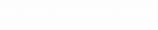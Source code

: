 # Gym-fitnees-simple-home--website
  code is in CSS+HTML5
          <!DOCTYPE html>
<html lang="en">
<head>
    <meta charset="UTF-8">
    <meta http-equiv="X-UA-Compatible" content="IE=edge">
    <meta name="viewport" content="width=device-width, initial-scale=1.0">
    <title>brd Fitness</title>
    <link rel="preconnect" href="https://fonts.gstatic.com">
<link href="https://fonts.googleapis.com/css2?family=Girassol&display=swap" rel="stylesheet">
    <link rel="stylesheet" href="style.css">
    <style>
        body{ color: white;
            margin: 0px;
            padding: 0px;
           background: url('gym\ photo.jpg');
           font-family: girassol;
    
        }
        .left{
            display: inline-block;
           /* border: 2px solid #8a2be2; */
           position: absolute;
            left: 34px;
            top: 20px;
        }
        .left img{
            width: 130px;
            filter: invert(0);

        }
        .mid{
            display: block;
            width: 40%;
            top: 20px;
            margin:  12px auto;
            /* border: 2px solid rgb(238, 130, 238); */
        }
        .right{
            position: absolute;
            right: 34px;
            top: 20px;
            display: inline-block;
            /* border: 2px solid rgb(221, 160, 221); */
        } .navbar{
            display: inline-block;
        } .navbar li{
            
            display: inline-block;
            font-size: 21px;
        } .navbar li a{
            color: white;
            text-decoration: none;
            padding: 34px 24px;
        }
        .navbar li a:hover , .navbar li a.active{
            text-decoration: underline;
            color: rgb(46, 206, 228);
        }.btn{
            font-family: girassol;
            margin: 0px 9px;
            color: black;
            background-color: white;
            padding: 7px 7px;
            /* border: 2px solid rgb(20, 175, 223); */
            border-radius: 10px;
            font-size: 12px;
            cursor: pointer;
        } .btn:hover{
            background-color: #D8BFD8;
        } .container{
            /* border: 2px solid #CCCCFF; */
            margin: 100px 30px;
            padding: 50px ;
            width: 33%;
            border-radius: 20px;
            text-align: center;
        }
        .form-group input{
               text-align: center;
               display: block;
               width: 300px;
               padding: 5px;
               /* border: 2px solid black; */
               margin: 2px auto;
               font-size: 15px;
               border-radius: 20px;
               font-family: girassol;
               cursor: pointer;
        }

    </style>
</head>
<body>
    <header class="header">
        <!-- left box for logo -->
        <div class ="left">
            <img src="gym logo.jpg" alt="">
            <div style="text-align: center;">BRD Fitness</div>
        </div>
        <!-- mid for navbar -->
        <div class="mid">
            <ul class="navbar">
                <li><a href="#" class="active">Home</a></li>
                <li><a href="#">About us</a></li>
                <li><a href="#">Fitness Calculator</a></li>
                <li><a href="#">Contact us</a></li>
            </ul>
        </div>
          <!-- right box for button -->
        <div class="right">
    <button class="btn">Call us now</button><button class="btn">Email us</button>
        </div>
    </header>
    <div class="container">
        <h1> Join the best gym of Ghatal now</h1>
        <form action="noaction.php">
            <div class="form-group">
                <input type="text" name="" placeholder="Enter your Name ">
            </div>
            <div class="form-group">
                <input type="text" name="" placeholder=" Enter your Age">
            </div>
            <div class="form-group">
                <input type="text" name="" placeholder="Enter your Gender">
            </div>
            <div class="form-group">
                <input type="text" name="" placeholder="Enter your Locality">
            </div>
            <div class="form-group">
                <input type="text" name="" placeholder="Enter your Contact Number">
            </div>
            <div class="form-group">
                <input type="text" name="" placeholder="Enter your Email Id">
            </div>
            <button class="btn" style="padding: 10px 50px;">Submit</button>
        </form>
    </div>
</body>
</html>
/* made by brdcoder 007 */
